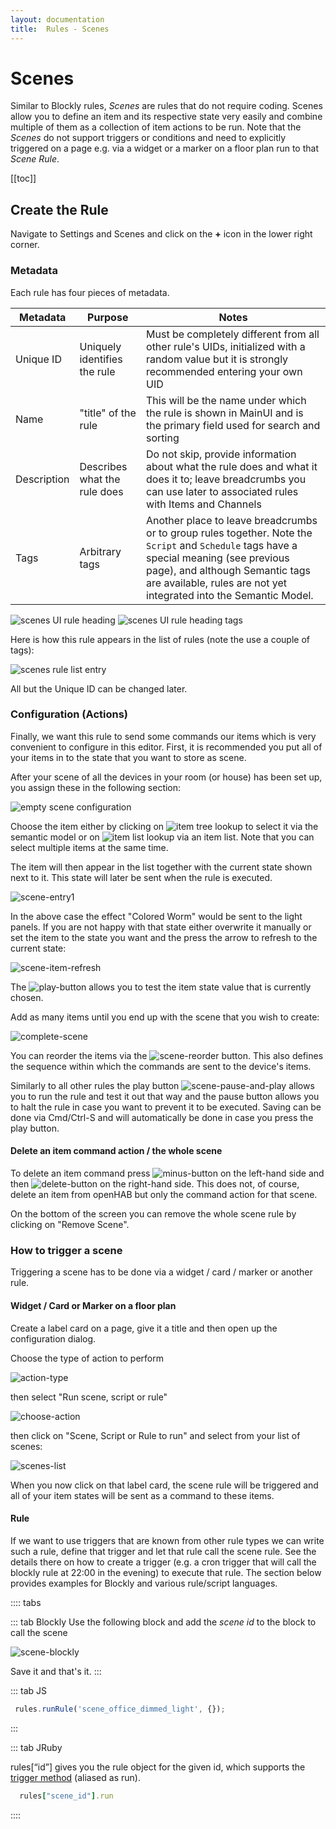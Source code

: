 ```yaml
---
layout: documentation
title:  Rules - Scenes
---
```


# Scenes

Similar to Blockly rules,  _Scenes_ are rules that do not require coding.
Scenes allow you to define an item and its respective state very easily and combine multiple of them as a collection of item actions to be run.
Note that the _Scenes_ do not support triggers or conditions and need to explicitly triggered on a page e.g. via a widget or a marker on a floor plan run to that _Scene Rule_.

[[toc]]

## Create the Rule

Navigate to Settings and Scenes and click on the **+** icon in the lower right corner.

### Metadata

Each rule has four pieces of metadata.

| Metadata    | Purpose                      | Notes                                                                                                                                                                                                                                            |
|-------------|------------------------------|--------------------------------------------------------------------------------------------------------------------------------------------------------------------------------------------------------------------------------------------------|
| Unique ID   | Uniquely identifies the rule | Must be completely different from all other rule's UIDs, initialized with a random value but it is strongly recommended entering your own UID                                                                                                    |
| Name        | "title" of the rule          | This will be the name under which the rule is shown in MainUI and is the primary field used for search and sorting                                                                                                                               |
| Description | Describes what the rule does | Do not skip, provide information about what the rule does and what it does it to; leave breadcrumbs you can use later to associated rules with Items and Channels                                                                                |
| Tags        | Arbitrary tags               | Another place to leave breadcrumbs or to group rules together. Note the `Script` and `Schedule` tags have a special meaning (see previous page), and although Semantic tags are available, rules are not yet integrated into the Semantic Model. |

![scenes UI rule heading](images/scenes-rule-heading.png)
![scenes UI rule heading tags](images/scenes-rule-heading-tags.png)

Here is how this rule appears in the list of rules (note the use a couple of tags):

![scenes rule list entry](images/scenes-rule-list-entry.png)

All but the Unique ID can be changed later.

### Configuration (Actions)

Finally, we want this rule to send some commands our items which is very convenient to configure in this editor.
First, it is recommended you put all of your items in to the state that you want to store as scene.

After your scene of all the devices in your room (or house) has been set up, you assign these in the following section:

![empty scene configuration](images/scene-configuration-empty.png)

Choose the item either by clicking on ![item tree lookup](images/item-tree-lookup.png) to select it via the semantic model or on ![item list lookup](images/item-list-lookup.png) via an item list.
Note that you can select multiple items at the same time.

The item will then appear in the list together with the current state shown next to it.
This state will later be sent when the rule is executed.

![scene-entry1](images/scene-entry1.png)

In the above case the effect "Colored Worm" would be sent to the light panels.
If you are not happy with that state either overwrite it manually or set the item to the state you want and the press the arrow to refresh to the current state:

![scene-item-refresh](images/scene-item-refresh.png)

The ![play-button](images/play-button.png) allows you to test the item state value that is currently chosen.

Add as many items until you end up with the scene that you wish to create:

![complete-scene](images/scene-complete.png)

You can reorder the items via the ![scene-reorder](images/scene-reorder-button.png) button.
This also defines the sequence within which the commands are sent to the device's items.

Similarly to all other rules the play button ![scene-pause-and-play](images/pause_and_play.png) allows you to run the rule and test it out that way and the pause button allows you to halt the rule in case you want to prevent it to be executed.
Saving can be done via Cmd/Ctrl-S and will automatically be done in case you press the play button.

#### Delete an item command action / the whole scene

To delete an item command press ![minus-button](images/minus-button.png) on the left-hand side and then ![delete-button](images/delete-button.png) on the right-hand side.
This does not, of course, delete an item from openHAB but only the command action for that scene.

On the bottom of the screen you can remove the whole scene rule by clicking on "Remove Scene".

### How to trigger a scene

Triggering a scene has to be done via a widget / card / marker or another rule.

#### Widget / Card or Marker on a floor plan

Create a label card on a page, give it a title and then open up the configuration dialog.

Choose the type of action to perform

![action-type](images/choose-action-type.png)

then select "Run scene, script or rule"

![choose-action](images/choose-action.png)

then click on "Scene, Script or Rule to run" and select from your list of scenes:

![scenes-list](images/scenes-list-of.png)

When you now click on that label card, the scene rule will be triggered and all of your item states will be sent as a command to these items.

#### Rule

If we want to use triggers that are known from other rule types we can write such a rule, define that trigger and let that rule call the scene rule.
See the details there on how to create a trigger (e.g. a cron trigger that will call the blockly rule at 22:00 in the evening) to execute that rule.
The section below provides examples for Blockly and various rule/script languages.

:::: tabs

::: tab Blockly
Use the following block and add the _scene id_ to the block to call the scene

![scene-blockly](./images/scene-blockly-rule.png)

Save it and that's it.
:::

::: tab JS

```javascript
 rules.runRule('scene_office_dimmed_light', {});
```

:::

::: tab JRuby

rules[“id”] gives you the rule object for the given id, which supports the [trigger method](https://openhab.github.io/openhab-jruby/main/OpenHAB/Core/Rules/Rule.html#trigger-instance_method) (aliased as run).

```ruby
  rules["scene_id"].run
```

::::
